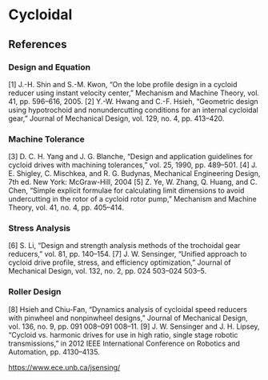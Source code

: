 # Cycloidal

## References
### Design and Equation
[1] J.-H. Shin and S.-M. Kwon, “On the lobe profile design in a cycloid reducer using instant velocity center,” Mechanism and Machine Theory, vol. 41, pp. 596–616, 2005.
[2] Y.-W. Hwang and C.-F. Hsieh, “Geometric design using hypotrochoid and nonundercutting conditions for an internal cycloidal gear,” Journal of Mechanical Design, vol. 129, no. 4, pp. 413–420.

### Machine Tolerance 
[3] D. C. H. Yang and J. G. Blanche, “Design and application guidelines for cycloid drives with machining tolerances,” vol. 25, 1990, pp. 489–501.
[4] J. E. Shigley, C. Mischkea, and R. G. Budynas, Mechanical Engineering Design, 7th ed. New York: McGraw-Hill, 2004
[5] Z. Ye, W. Zhang, Q. Huang, and C. Chen, “Simple explicit formulae for calculating limit dimensions to avoid undercutting in the rotor of a cycloid rotor pump,” Mechanism and Machine Theory, vol. 41, no. 4, pp. 405–414.

### Stress Analysis
[6] S. Li, “Design and strength analysis methods of the trochoidal gear reducers,” vol. 81, pp. 140–154.
[7] J. W. Sensinger, “Unified approach to cycloid drive profile, stress, and efficiency optimization,” Journal of Mechanical Design, vol. 132, no. 2, pp. 024 503–024 503–5.

### Roller Design
[8] Hsieh and Chiu-Fan, “Dynamics analysis of cycloidal speed reducers with pinwheel and nonpinwheel designs,” Journal of Mechanical Design, vol. 136, no. 9, pp. 091 008–091 008–11.
[9] J. W. Sensinger and J. H. Lipsey, “Cycloid vs. harmonic drives for use in high ratio, single stage robotic transmissions,” in 2012 IEEE International Conference on Robotics and Automation, pp. 4130–4135.

https://www.ece.unb.ca/jsensing/

